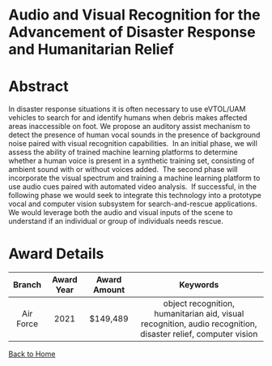 
Audio and Visual Recognition for the Advancement of Disaster Response and Humanitarian Relief
=============================================================================================

# Abstract


In disaster response situations it is often necessary to use eVTOL/UAM vehicles to search for and identify humans when debris makes affected areas inaccessible on foot. We propose an auditory assist mechanism to detect the presence of human vocal sounds in the presence of background noise paired with visual recognition capabilities.  In an initial phase, we will assess the ability of trained machine learning platforms to determine whether a human voice is present in a synthetic training set, consisting of ambient sound with or without voices added.  The second phase will incorporate the visual spectrum and training a machine learning platform to use audio cues paired with automated video analysis.  If successful, in the following phase we would seek to integrate this technology into a prototype vocal and computer vision subsystem for search-and-rescue applications.  We would leverage both the audio and visual inputs of the scene to understand if an individual or group of individuals needs rescue.    

# Award Details

|Branch|Award Year|Award Amount|Keywords|
| :---: | :---: | :---: | :---: |
|Air Force|2021|$149,489|object recognition, humanitarian aid, visual recognition, audio recognition, disaster relief, computer vision|
  
  


[Back to Home](https://github.com/chrischow/dod_sbir_awards#1783)